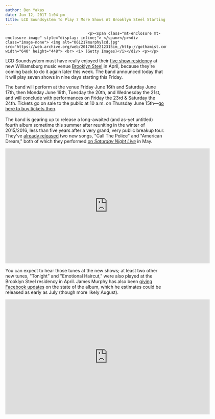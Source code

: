 ```yaml
---
author: Ben Yakas
date: Jun 12, 2017 1:04 pm
title: LCD Soundsystem To Play 7 More Shows At Brooklyn Steel Starting This Week
---
```


	
										<p><span class="mt-enclosure mt-enclosure-image" style="display: inline;"> </span></p><div class="image-none"> <img alt="061217murphylcd.jpg" src="https://web.archive.org/web/20170612212315im_/http://gothamist.com/attachments/byakas/061217murphylcd.jpg" width="640" height="448"> <br> <i> (Getty Images)</i></div> <p></p>

<p>LCD Soundsystem must have really enjoyed their <a href="https://web.archive.org/web/20170612212315/http://gothamist.com/2017/03/28/lcd_soundsystem_brooklyn_steel.php">five show residency</a> at new Williamsburg music venue <a href="https://web.archive.org/web/20170612212315/http://gothamist.com/tags/brooklynsteel">Brooklyn Steel</a> in April, because they&apos;re coming back to do it again later this week. The band announced today that it will play seven shows in nine days starting this Friday. </p>

<p>The band will perform at the venue Friday June 16th and Saturday June 17th, then Monday June 19th, Tuesday the 20th, and Wednesday the 21st, and will conclude with performances on Friday the 23rd &amp; Saturday the 24th. Tickets go on sale to the public at 10 a.m. on Thursday June 15th&#x2014;<a href="https://web.archive.org/web/20170612212315/http://www.bowerypresents.com/event/1505767-lcd-soundsystem-brooklyn">go here to buy tickets then</a>.<br>
 <br>
The band is gearing up to release a long-awaited (and as-yet untitled) fourth album sometime this summer after reuniting in the winter of 2015/2016, less than five years after a very grand, very public breakup tour. They&apos;ve <a href="https://web.archive.org/web/20170612212315/http://gothamist.com/2017/05/04/lcd_soundsystem_2017_songs.php">already released</a> two new songs, &quot;Call The Police&quot; and &quot;American Dream,&quot; both of which they performed <a href="https://web.archive.org/web/20170612212315/http://gothamist.com/2017/05/07/videos_chris_pine_sings_and_dances.php#photo-1">on <em>Saturday Night Live</em></a> in May. </p>

<p><iframe width="640" height="360" src="https://web.archive.org/web/20170612212315if_/https://www.youtube.com/embed/zWKIWNJnlzI" frameborder="0" allowfullscreen></iframe></p>

<p>You can expect to hear those tunes at the new shows; at least two other new tunes, &quot;Tonight&quot; and &quot;Emotional Haircut,&quot; were also played at the Brooklyn Steel residency in April. James Murphy has also been <a href="https://web.archive.org/web/20170612212315/https://www.facebook.com/lcdsoundsystem/posts/10158816788330444">giving Facebook updates</a> on the state of the album, which he estimates could be released as early as July (though more likely August). </p>

<p><iframe width="640" height="360" src="https://web.archive.org/web/20170612212315if_/https://www.youtube.com/embed/ML1MUKOJIIo" frameborder="0" allowfullscreen></iframe><br>
</p>					
										
									
				